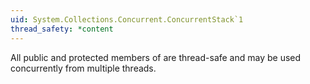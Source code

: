 ```yaml
---
uid: System.Collections.Concurrent.ConcurrentStack`1
thread_safety: *content
---
```


All public and protected members of <xref href="System.Collections.Concurrent.ConcurrentStack`1"></xref> are thread-safe and may be used concurrently from multiple threads.


